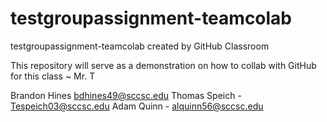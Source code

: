 # testgroupassignment-teamcolab
testgroupassignment-teamcolab created by GitHub Classroom


This repository will serve as a demonstration on how to collab with GitHub for this class ~ Mr. T

Brandon Hines bdhines49@sccsc.edu
Thomas Speich - Tespeich03@sccsc.edu
Adam Quinn - alquinn56@sccsc.edu
